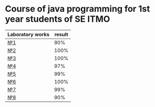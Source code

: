 # Course of java programming for 1st year students of SE ITMO

|Laboratory works    | result  |
|--------------------|---------|
| [№1](./lab1)       |  90%    |
| [№2](./lab2)       |  100%   |
| [№3](./lab3)       |  100%   |
| [№4](./lab4)       |  97%    |
| [№5](./lab5)       |  99%    |
| [№6](./lab6)       |  100%   |
| [№7](./lab7)       |  99%    |
| [№8](./lab8)       |  90%    |
